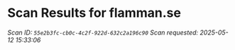 # Scan Results for flamman.se

*Scan ID: `55e2b3fc-cb0c-4c2f-922d-632c2a196c90`*
*Scan requested: 2025-05-12 15:33:06*

